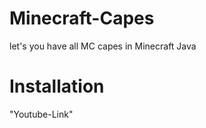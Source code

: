 # Minecraft-Capes
let's you have all MC capes in Minecraft Java


# Installation

"Youtube-Link"



